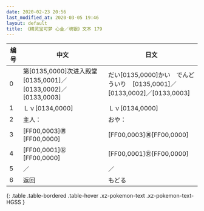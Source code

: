 ```yaml
---
date: 2020-02-23 20:56
last_modified_at: 2020-03-05 19:46
layout: default
title: 《精灵宝可梦 心金／魂银》文本 179
---
```

| 编号 | 中文 | 日文 |
| ---- | ---- | ---- |
| 0 | 第[0135,0000]次进入殿堂　[0135,0001]／[0133,0002]／[0133,0003] | だい[0135,0000]かい　でんどういり　[0135,0001]／[0133,0002]／[0133,0003] |
| 1 | Ｌｖ[0134,0000] | Ｌｖ[0134,0000] |
| 2 | 主人： | おや： |
| 3 | [FF00,0003]㊚[FF00,0000] | [FF00,0003]㊚[FF00,0000] |
| 4 | [FF00,0001]㊛[FF00,0000] | [FF00,0001]㊛[FF00,0000] |
| 5 | ／ | ／ |
| 6 | 返回 | もどる |
{: .table .table-bordered .table-hover .xz-pokemon-text .xz-pokemon-text-HGSS }
